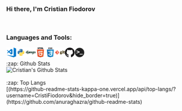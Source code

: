 ### Hi there, I'm Cristian Fiodorov

<br />

### Languages and Tools:

[<img align="left" alt="Visual Studio Code" width="26px" src="https://raw.githubusercontent.com/github/explore/80688e429a7d4ef2fca1e82350fe8e3517d3494d/topics/visual-studio-code/visual-studio-code.png" />][visualstudiocode]
[<img align="left" alt="python" width="26px" src="https://raw.githubusercontent.com/github/explore/80688e429a7d4ef2fca1e82350fe8e3517d3494d/topics/python/python.png" />][python]
[<img align="left" alt="django" width="26px" src="https://raw.githubusercontent.com/github/explore/80688e429a7d4ef2fca1e82350fe8e3517d3494d/topics/django/django.png" />][django]
[<img align="left" alt="HTML5" width="26px" src="https://raw.githubusercontent.com/github/explore/80688e429a7d4ef2fca1e82350fe8e3517d3494d/topics/html/html.png" />][html]
[<img align="left" alt="CSS3" width="26px" src="https://raw.githubusercontent.com/github/explore/80688e429a7d4ef2fca1e82350fe8e3517d3494d/topics/css/css.png" />][css]
[<img align="left" alt="Git" width="26px" src="https://raw.githubusercontent.com/github/explore/80688e429a7d4ef2fca1e82350fe8e3517d3494d/topics/git/git.png" />][git]
[<img align="left" alt="GitHub" width="26px" src="https://raw.githubusercontent.com/github/explore/78df643247d429f6cc873026c0622819ad797942/topics/github/github.png" />][github]
[<img align="left" alt="Terminal" width="26px" src="https://raw.githubusercontent.com/github/explore/80688e429a7d4ef2fca1e82350fe8e3517d3494d/topics/terminal/terminal.png" />][terminal]

<br />
<br />

<summary>:zap: Github Stats</summary>

<img align="left" alt="Cristian's Github Stats" src="https://github-readme-stats-kappa-one.vercel.app/api?username=CristiFiodorov&show_icons=true&hide_border=true" />

<br />
<br />
<summary>:zap: Top Langs</summary>
[(https://github-readme-stats-kappa-one.vercel.app/api/top-langs/?username=CristiFiodorov&hide_border=true)](https://github.com/anuraghazra/github-readme-stats)

[visualstudiocode]: https://code.visualstudio.com/docs
[python]: https://www.python.org/doc/
[django]: https://docs.djangoproject.com/en/3.1/
[html]: https://devdocs.io/html/
[css]: https://devdocs.io/css/
[git]: https://git-scm.com/doc
[github]: https://github.com/CristiFiodorov
[terminal]: https://docs.microsoft.com/en-us/windows/terminal/
